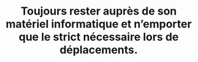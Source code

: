 ---
categories: category-qP7AaYEirvtU1XIjwcSea
risk: Se faire voler des appareils informatiques personnels et/ou professionnels comprenant
  des données, notamment à caractère sensible.
title: Toujours rester auprès de son matériel informatique et n’emporter que le strict
  nécessaire lors de déplacements.
uuid: good-practice-AlMTxpHJgajTdXvuWrhl9
visibleInCms: true
vulnerability: Laisser ses affaires sans surveillance ou faire confiance à des inconnus.
---